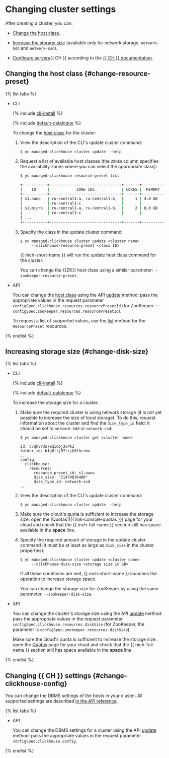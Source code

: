 # Changing cluster settings

After creating a cluster, you can:

* [Change the host class](#change-resource-preset).

* [Increase the storage size](#change-disk-size) (available only for network storage, `network-hdd` and `network-ssd`).

* [Configure servers](#change-clickhouse-config){{ CH }} according to the [{{ CH }} documentation](https://clickhouse.yandex/docs/ru/operations/server_settings/settings/).

## Changing the host class {#change-resource-preset}

{% list tabs %}

- CLI

  {% include [cli-install](../../_includes/cli-install.md) %}

  {% include [default-catalogue](../../_includes/default-catalogue.md) %}

  To change the [host class](../concepts/instance-types.md) for the cluster:

  1. View the description of the CLI's update cluster command:

     ```
     $ yc managed-clickhouse cluster update --help
     ```

  1. Request a list of available host classes (the `ZONES` column specifies the availability zones where you can select the appropriate class):

     ```bash
     $ yc managed-clickhouse resource-preset list
     
     +-----------+--------------------------------+-------+----------+
     |    ID     |            ZONE IDS            | CORES |  MEMORY  |
     +-----------+--------------------------------+-------+----------+
     | s1.nano   | ru-central1-a, ru-central1-b,  |     1 | 4.0 GB   |
     |           | ru-central1-c                  |       |          |
     | s1.micro  | ru-central1-a, ru-central1-b,  |     2 | 8.0 GB   |
     |           | ru-central1-c                  |       |          |
     | ...                                                           |
     +-----------+--------------------------------+-------+----------+
     ```

  3. Specify the class in the update cluster command:

     ```
     $ yc managed-clickhouse cluster update <cluster name>
          --clickhouse-resource-preset <class ID>
     ```

     {{ mch-short-name }} will run the update host class command for the cluster.

     You can change the {{ZK}} host class using a similar parameter: `--zookeeper-resource-preset`.

- API

  You can change the [host class](../concepts/instance-types.md) using the API [update](../api-ref/Cluster/update.md) method: pass the appropriate values in the request parameter `configSpec.clickhouse.resources.resourcePresetId` (for ZooKeeper — `configSpec.zookeeper.resources.resourcePresetId`).

  To request a list of supported values, use the [list](../api-ref/ResourcePreset/list.md) method for the `ResourcePreset` resources.

{% endlist %}

## Increasing storage size {#change-disk-size}

{% list tabs %}

- CLI

  {% include [cli-install](../../_includes/cli-install.md) %}

  {% include [default-catalogue](../../_includes/default-catalogue.md) %}

  To increase the storage size for a cluster:

  1. Make sure the required cluster is using network storage (it is not yet possible to increase the size of local storage). To do this, request information about the cluster and find the `disk_type_id` field: it should be set to `network-hdd` or `network-ssd`:

     ```
     $ yc managed-clickhouse cluster get <cluster name>
     
     id: c7qkvr3u78qiopj3u4k2
     folder_id: b1g0ftj57rrjk9thribv
     ...
     config:
       clickhouse:
         resources:
           resource_preset_id: s1.nano
           disk_size: "21474836480"
           disk_type_id: network-ssd
     ...
     ```

  1. View the description of the CLI's update cluster command:

     ```
     $ yc managed-clickhouse cluster update --help
     ```

  1. Make sure the cloud's quota is sufficient to increase the storage size: open the [Quotas]({{ link-console-quotas }}) page for your cloud and check that the {{ mch-full-name }} section still has space available in the **space** line.

  1. Specify the required amount of storage in the update cluster command (it must be at least as large as `disk_size` in the cluster properties):

     ```
     $ yc managed-clickhouse cluster update <cluster name>
          --clickhouse-disk-size <storage size in GB>
     ```

     If all these conditions are met, {{ mch-short-name }}  launches the operation to increase storage space.

     You can change the storage size for ZooKeeper by using the same parameter, `--zookeeper-disk-size`.

- API

  You can change the cluster's storage size using the API [update](../api-ref/Cluster/update.md) method: pass the appropriate values in the request parameter `configSpec.clickhouse.resources.diskSize` (for ZooKeeper, the parameter is `configSpec.zookeeper.resources.diskSize`).

  Make sure the cloud's quota is sufficient to increase the storage size: open the [Quotas]({{link-console-quotas}}) page for your cloud and check that the {{ mch-full-name }} section still has space available in the **space** line.

{% endlist %}

## Changing {{ CH }} settings {#change-clickhouse-config}

You can change the DBMS settings of the hosts in your cluster. All supported settings are described [in the API reference](../api-ref/Cluster/update.md).

{% list tabs %}

- API

  You can change the DBMS settings for a cluster using the API [update](../api-ref/Cluster/update.md) method: pass the appropriate values in the request parameter `configSpec.clickhouse.config`.

{% endlist %}

